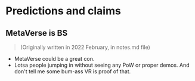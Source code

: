 # Predictions and claims

## MetaVerse is BS

> (Originally written in 2022 February, in notes.md file) 

- MetaVerse could be a great con. 
- Lotsa people jumping in without seeing any PoW or proper demos. And don't tell me some bum-ass VR is proof of that.

